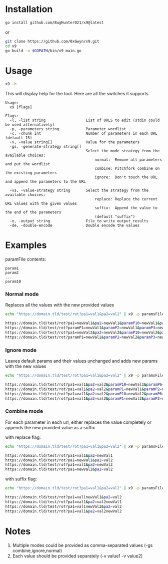 # Installation
```bash
go install github.com/BugHunter021/x9@latest
```
or
```bash
git clone https://github.com/0xGwyn/x9.git 
cd x9
go build -o $GOPATH/bin/x9 main.go
```
# Usage 
```bash
x9 -h
```
This will display help for the tool. Here are all the switches it supports.
```
Usage:
  x9 [flags]

Flags:
  -l, -list string                  List of URLS to edit (stdin could be used alternatively)
  -p, -parameters string            Parameter wordlist
  -c, -chunk int                    Number of parameters in each URL (default 15)
  -v, -value string[]               Value for the parameters
  -gs, -generate-strategy string[]
                                    Select the mode strategy from the available choices:
                                        normal:  Remove all parameters and put the wordlist
                                        combine: Pitchfork combine on the existing parameters
                                        ignore:  Don't touch the URL and append the parameters to the URL

  -vs, -value-strategy string       Select the strategy from the available choices:
                                        replace: Replace the current URL values with the given values
                                        suffix:  Append the value to the end of the parameters
                                        (default "suffix")
  -o, -output string                File to write output results
  -de, -double-encode               Double encode the values
```

# Examples
paramFile contents:
```
param1
param2
...
param10
```

### Normal mode 
Replaces all the values with the new provided values
```bash
echo "https://domain.tld/test/rot?pa1=val1&pa2=val2" | x9 -p paramsFile -gs normal -v newVal1 -v newVal2 -c 7

https://domain.tld/test/rot?pa1=newVal1&pa2=newVal1&paramP10=newVal1&paramP6=newVal1&paramP7=newVal1&paramP8=newVal1&paramP9=newVal1
https://domain.tld/test/rot?paramP1=newVal1&paramP2=newVal1&paramP3=newVal1&paramP4=newVal1&paramP5=newVal1
https://domain.tld/test/rot?pa1=newVal2&pa2=newVal2&paramP10=newVal2&paramP6=newVal2&paramP7=newVal2&paramP8=newVal2&paramP9=newVal2
https://domain.tld/test/rot?paramP1=newVal2&paramP2=newVal2&paramP3=newVal2&paramP4=newVal2&paramP5=newVal2
```


### Ignore mode 
Leaves default params and their values unchanged and adds new params with the new values
```bash
echo "https://domain.tld/test/rot?pa1=val1&pa2=val2" | x9 -p paramsFile -gs ignore -v newVal1 -v newVal2 -c 7

https://domain.tld/test/rot?pa1=val1&pa2=val2&paramP10=newVal1&paramP6=newVal1&paramP7=newVal1&paramP8=newVal1&paramP9=newVal1
https://domain.tld/test/rot?pa1=val1&pa2=val2&paramP1=newVal1&paramP2=newVal1&paramP3=newVal1&paramP4=newVal1&paramP5=newVal1
https://domain.tld/test/rot?pa1=val1&pa2=val2&paramP10=newVal2&paramP6=newVal2&paramP7=newVal2&paramP8=newVal2&paramP9=newVal2
https://domain.tld/test/rot?pa1=val1&pa2=val2&paramP1=newVal2&paramP2=newVal2&paramP3=newVal2&paramP4=newVal2&paramP5=newVal2
```


### Combine mode 
For each parameter in each url, either replaces the value completely or appends the new provided value as a suffix

with replace flag:
```bash
echo "https://domain.tld/test/rot?pa1=val1&pa2=val2" | x9 -p paramsFile -gs combine -v newVal1 -v newVal2 -c 7 -vs replace

https://domain.tld/test/rot?pa1=val1&pa2=newVal1
https://domain.tld/test/rot?pa1=newVal1&pa2=val2
https://domain.tld/test/rot?pa1=val1&pa2=newVal2
https://domain.tld/test/rot?pa1=newVal2&pa2=val2
```
with suffix flag:
```bash
echo "https://domain.tld/test/rot?pa1=val1&pa2=val2" | x9 -p paramsFile -gs combine -v newVal1 -v newVal2 -c 7 -vs suffix

https://domain.tld/test/rot?pa1=val1newVal1&pa2=val2
https://domain.tld/test/rot?pa1=val1&pa2=val2newVal1
https://domain.tld/test/rot?pa1=val1newVal2&pa2=val2
https://domain.tld/test/rot?pa1=val1&pa2=val2newVal2
```

# Notes
1. Multiple modes could be provided as comma-separated values (-gs combine,ignore,normal)
2. Each value should be provided separately (-v value1 -v value2)

